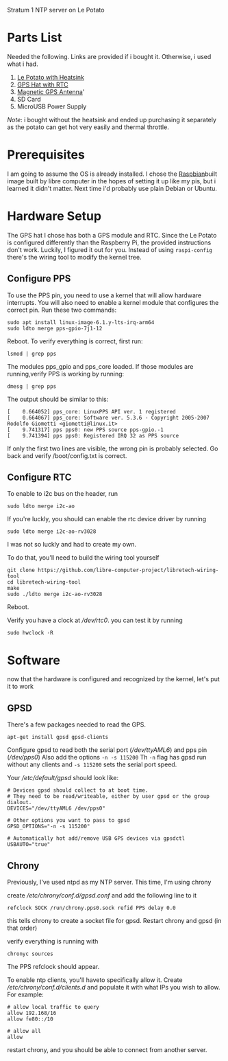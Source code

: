 Stratum 1 NTP server  on Le Potato

Parts List
==========
Needed the following. Links are provided if i bought it. Otherwise, i used what i had.

1. [Le Potato with Heatsink](https://www.amazon.com/Libre-Computer-Potato-Single-Heatsink/dp/B0BQG668P6)
1. [GPS Hat with RTC](https://v3.airspy.us/product/upu-rpi-gps-rtc/)
1. [Magnetic GPS Antenna](https://v3.airspy.us/product/ant-gps-m/)'
1. SD Card
1. MicroUSB Power Supply


*Note*: i bought without the heatsink and ended up purchasing it separately as the potato can get hot very easily and thermal throttle.

Prerequisites
=============

I am going to assume the OS is already installed. 
I chose the 
[Raspbian](http://www.raspbian.org/https://hub.libre.computer/t/raspbian-11-bullseye-for-libre-computer-boards/82)built
image built by libre computer in the hopes of setting it up like my pis, but i learned it didn't matter. 
Next time i'd probably use plain Debian or Ubuntu.



Hardware Setup
==============
The GPS hat I chose has both a GPS module and RTC.
Since the Le Potato is configured differently than the Raspberry Pi, the provided instructions don't work.
Luckily, I figured it out for you. Instead of using `raspi-config` there's the wiring tool to modify the kernel tree.

Configure PPS
-------------
To use the PPS pin, you need to use a kernel that will allow hardware interrupts. 
You will also need to enable a kernel module that configures the correct pin.
Run these two commands:
~~~
sudo apt install linux-image-6.1.y-lts-irq-arm64
sudo ldto merge pps-gpio-7j1-12
~~~

Reboot. To verify everything is correct, first run:
~~~
lsmod | grep pps
~~~

The modules pps_gpio and pps_core loaded. If those modules are running,verify PPS is working by running:
~~~
dmesg | grep pps
~~~



The output should be similar to this:
~~~
[    0.664052] pps_core: LinuxPPS API ver. 1 registered
[    0.664067] pps_core: Software ver. 5.3.6 - Copyright 2005-2007 Rodolfo Giometti <giometti@linux.it>
[    9.741317] pps pps0: new PPS source pps-gpio.-1
[    9.741394] pps pps0: Registered IRQ 32 as PPS source
~~~

If only the first two lines are visible, the wrong pin is probably selected. Go back and verify /boot/config.txt is correct.


Configure RTC
-------------
To enable to i2c bus on the header, run
~~~
sudo ldto merge i2c-ao
~~~

If you're luckly, you should can enable the rtc device driver by running
~~~
sudo ldto merge i2c-ao-rv3028
~~~

I was not so luckly and had to create my own.

To do that, you'll need to build the wiring tool yourself

~~~
git clone https://github.com/libre-computer-project/libretech-wiring-tool
cd libretech-wiring-tool
make
sudo ./ldto merge i2c-ao-rv3028
~~~

Reboot.

Verify you have a clock at _/dev/rtc0_. you can test it by running

~~~
sudo hwclock -R
~~~


Software
========
now that the hardware is configured and recognized by the kernel, let's put it to work


GPSD
----

There's a few packages needed to read the GPS.
~~~
apt-get install gpsd gpsd-clients
~~~

Configure gpsd to read both the serial port (_/dev/ttyAML6_) and pps pin (_/dev/pps0_)
Also add the options `-n -s 115200`
Th `-n` flag has gpsd run without any clients and `-s 115200` sets the serial port speed.

Your _/etc/default/gpsd_ should look like:
~~~
# Devices gpsd should collect to at boot time.
# They need to be read/writeable, either by user gpsd or the group dialout.
DEVICES="/dev/ttyAML6 /dev/pps0"

# Other options you want to pass to gpsd
GPSD_OPTIONS="-n -s 115200"

# Automatically hot add/remove USB GPS devices via gpsdctl
USBAUTO="true"
~~~

Chrony
------
Previously, I've used ntpd as my NTP server. This time, I'm using chrony

create _/etc/chrony/conf.d/gpsd.conf_ and add the following line to it
~~~
refclock SOCK /run/chrony.pps0.sock refid PPS delay 0.0
~~~

this tells chrony to create a socket file for gpsd.
Restart chrony and gpsd (in that order)

verify everything is running with
~~~
chronyc sources
~~~

The PPS refclock should appear.

To enable ntp clients, you'll haveto specifically allow it. Create _/etc/chrony/conf.d/clients.d_ and populate it with what IPs you wish to allow.
For example:
~~~
# allow local traffic to query
allow 192.168/16
allow fe80::/10

# allow all
allow
~~~

restart chrony, and you should be able to connect from another server.
